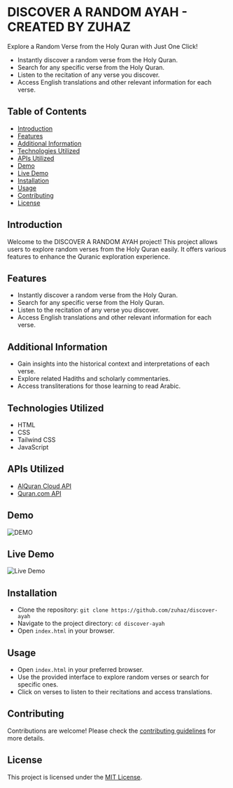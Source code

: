 # DISCOVER A RANDOM AYAH - CREATED BY ZUHAZ

Explore a Random Verse from the Holy Quran with Just One Click!

- Instantly discover a random verse from the Holy Quran.
- Search for any specific verse from the Holy Quran.
- Listen to the recitation of any verse you discover.
- Access English translations and other relevant information for each verse.

## Table of Contents
- [Introduction](#introduction)
- [Features](#features)
- [Additional Information](#additional-information)
- [Technologies Utilized](#technologies-utilized)
- [APIs Utilized](#apis-utilized)
- [Demo](#demo)
- [Live Demo](#live-demo)
- [Installation](#installation)
- [Usage](#usage)
- [Contributing](#contributing)
- [License](#license)

## Introduction
Welcome to the DISCOVER A RANDOM AYAH project! This project allows users to explore random verses from the Holy Quran easily. It offers various features to enhance the Quranic exploration experience.

## Features
- Instantly discover a random verse from the Holy Quran.
- Search for any specific verse from the Holy Quran.
- Listen to the recitation of any verse you discover.
- Access English translations and other relevant information for each verse.

## Additional Information
- Gain insights into the historical context and interpretations of each verse.
- Explore related Hadiths and scholarly commentaries.
- Access transliterations for those learning to read Arabic.

## Technologies Utilized
- HTML
- CSS
- Tailwind CSS
- JavaScript

## APIs Utilized
- [AlQuran Cloud API](https://alquran.cloud/api)
- [Quran.com API](https://api-docs.quran.com/)

## Demo
![DEMO](https://media.discordapp.net/attachments/1192128307731378266/1221078027669082123/image.png?ex=66114488&is=65fecf88&hm=b9138039fccdf600bf7ac5223830e339f491fea20269c68107120c7b52f329d9&=&format=webp&quality=lossless&width=1240&height=603)


## Live Demo
![Live Demo](https://quranayah.vercel.app/)

## Installation
- Clone the repository: `git clone https://github.com/zuhaz/discover-ayah`
- Navigate to the project directory: `cd discover-ayah`
- Open `index.html` in your browser.

## Usage
- Open `index.html` in your preferred browser.
- Use the provided interface to explore random verses or search for specific ones.
- Click on verses to listen to their recitations and access translations.

## Contributing
Contributions are welcome! Please check the [contributing guidelines](CONTRIBUTING.md) for more details.

## License
This project is licensed under the [MIT License](LICENSE).
